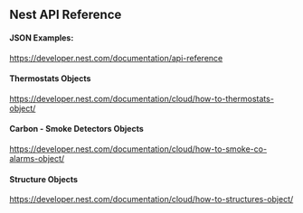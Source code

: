 ## Nest API Reference  




#### JSON Examples:
https://developer.nest.com/documentation/api-reference

#### Thermostats Objects
https://developer.nest.com/documentation/cloud/how-to-thermostats-object/

#### Carbon - Smoke Detectors Objects
https://developer.nest.com/documentation/cloud/how-to-smoke-co-alarms-object/

#### Structure Objects
https://developer.nest.com/documentation/cloud/how-to-structures-object/
